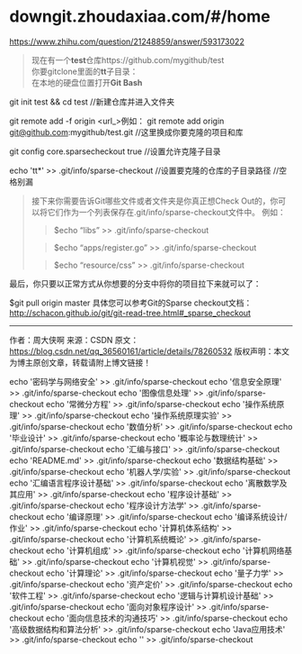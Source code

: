 # downgit.zhoudaxiaa.com/#/home
https://www.zhihu.com/question/21248859/answer/593173022




>现在有一个**test**仓库https://github.com/mygithub/test  
你要gitclone里面的**tt**子目录：  
在本地的硬盘位置打开**Git Bash**

git init test && cd test     //新建仓库并进入文件夹

git remote add -f origin <url_>例如：
git remote add origin git@github.com:mygithub/test.git  //这里换成你要克隆的项目和库

git config core.sparsecheckout true //设置允许克隆子目录

echo 'tt*' >> .git/info/sparse-checkout //设置要克隆的仓库的子目录路径   //空格别漏
>接下来你需要告诉Git哪些文件或者文件夹是你真正想Check Out的，你可以将它们作为一个列表保存在.git/info/sparse-checkout文件中。 例如：
>
>>$echo “libs” >> .git/info/sparse-checkout
>
>>$echo “apps/register.go” >> .git/info/sparse-checkout
>
>>$echo “resource/css” >> .git/info/sparse-checkout
>


最后，你只要以正常方式从你想要的分支中将你的项目拉下来就可以了：

$git pull origin master
具体您可以参考Git的Sparse checkout文档： http://schacon.github.io/git/git-read-tree.html#_sparse_checkout


--------------------- 
作者：周大侠啊 
来源：CSDN 
原文：https://blog.csdn.net/qq_36560161/article/details/78260532 
版权声明：本文为博主原创文章，转载请附上博文链接！


echo '密码学与网络安全' >> .git/info/sparse-checkout
echo '信息安全原理' >> .git/info/sparse-checkout
echo '图像信息处理' >> .git/info/sparse-checkout
echo '常微分方程' >> .git/info/sparse-checkout
echo '操作系统原理' >> .git/info/sparse-checkout
echo '操作系统原理实验' >> .git/info/sparse-checkout
echo '数值分析' >> .git/info/sparse-checkout
echo '毕业设计' >> .git/info/sparse-checkout
echo '概率论与数理统计' >> .git/info/sparse-checkout
echo '汇编与接口' >> .git/info/sparse-checkout
echo 'README.md' >> .git/info/sparse-checkout
echo '数据结构基础' >> .git/info/sparse-checkout
echo '机器人学/实验' >> .git/info/sparse-checkout
echo '汇编语言程序设计基础' >> .git/info/sparse-checkout
echo '离散数学及其应用' >> .git/info/sparse-checkout
echo '程序设计基础' >> .git/info/sparse-checkout
echo '程序设计方法学' >> .git/info/sparse-checkout
echo '编译原理' >> .git/info/sparse-checkout
echo '编译系统设计/作业' >> .git/info/sparse-checkout
echo '计算机体系结构' >> .git/info/sparse-checkout
echo '计算机系统概论' >> .git/info/sparse-checkout
echo '计算机组成' >> .git/info/sparse-checkout
echo '计算机网络基础' >> .git/info/sparse-checkout
echo '计算机视觉' >> .git/info/sparse-checkout
echo '计算理论' >> .git/info/sparse-checkout
echo '量子力学' >> .git/info/sparse-checkout
echo '资产定价' >> .git/info/sparse-checkout
echo '软件工程' >> .git/info/sparse-checkout
echo '逻辑与计算机设计基础' >> .git/info/sparse-checkout
echo '面向对象程序设计' >> .git/info/sparse-checkout
echo '面向信息技术的沟通技巧' >> .git/info/sparse-checkout
echo '高级数据结构和算法分析' >> .git/info/sparse-checkout
echo 'Java应用技术' >> .git/info/sparse-checkout
echo '' >> .git/info/sparse-checkout







































